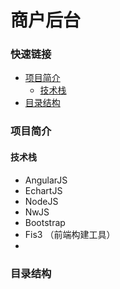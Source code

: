 # 商户后台

### 快速链接
- [项目简介](#项目简介)
    - [技术栈](#技术栈)
- [目录结构](#目录结构) 


### 项目简介  

#### 技术栈 
  * AngularJS
  * EchartJS 
  * NodeJS 
  * NwJS
  * Bootstrap 
  * Fis3 （前端构建工具）
  * 
  

### 目录结构

